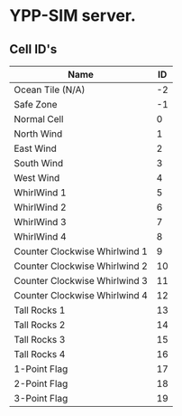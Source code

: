 # YPP-SIM server.

## Cell ID's

| Name                          | ID  |
| ----------------------------- | --- |
| Ocean Tile (N/A)              | -2  |
| Safe Zone                     | -1  |
| Normal Cell                   | 0   |
| North Wind                    | 1   |
| East Wind                     | 2   |
| South Wind                    | 3   |
| West Wind                     | 4   |
| WhirlWind 1                   | 5   |
| WhirlWind 2                   | 6   |
| WhirlWind 3                   | 7   |
| WhirlWind 4                   | 8   |
| Counter Clockwise Whirlwind 1 | 9   |
| Counter Clockwise Whirlwind 2 | 10  |
| Counter Clockwise Whirlwind 3 | 11  |
| Counter Clockwise Whirlwind 4 | 12  |
| Tall Rocks 1                  | 13  |
| Tall Rocks 2                  | 14  |
| Tall Rocks 3                  | 15  |
| Tall Rocks 4                  | 16  |
| 1-Point Flag                  | 17  |
| 2-Point Flag                  | 18  |
| 3-Point Flag                  | 19  |
